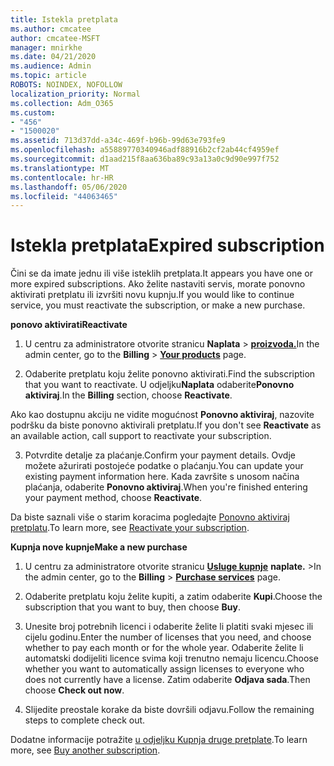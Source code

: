 ```yaml
---
title: Istekla pretplata
ms.author: cmcatee
author: cmcatee-MSFT
manager: mnirkhe
ms.date: 04/21/2020
ms.audience: Admin
ms.topic: article
ROBOTS: NOINDEX, NOFOLLOW
localization_priority: Normal
ms.collection: Adm_O365
ms.custom:
- "456"
- "1500020"
ms.assetid: 713d37dd-a34c-469f-b96b-99d63e793fe9
ms.openlocfilehash: a55889770340946adf88916b2cf2ab44cf4959ef
ms.sourcegitcommit: d1aad215f8aa636ba89c93a13a0c9d90e997f752
ms.translationtype: MT
ms.contentlocale: hr-HR
ms.lasthandoff: 05/06/2020
ms.locfileid: "44063465"
---
```

# <a name="expired-subscription"></a><span data-ttu-id="ddcaa-102">Istekla pretplata</span><span class="sxs-lookup"><span data-stu-id="ddcaa-102">Expired subscription</span></span>

<span data-ttu-id="ddcaa-103">Čini se da imate jednu ili više isteklih pretplata.</span><span class="sxs-lookup"><span data-stu-id="ddcaa-103">It appears you have one or more expired subscriptions.</span></span> <span data-ttu-id="ddcaa-104">Ako želite nastaviti servis, morate ponovno aktivirati pretplatu ili izvršiti novu kupnju.</span><span class="sxs-lookup"><span data-stu-id="ddcaa-104">If you would like to continue service, you must reactivate the subscription, or make a new purchase.</span></span>
  
<span data-ttu-id="ddcaa-105">**ponovo aktivirati**</span><span class="sxs-lookup"><span data-stu-id="ddcaa-105">**Reactivate**</span></span>
  
1. <span data-ttu-id="ddcaa-106">U centru za administratore otvorite stranicu **Naplata** \> **[proizvoda.](https://go.microsoft.com/fwlink/p/?linkid=842054)**</span><span class="sxs-lookup"><span data-stu-id="ddcaa-106">In the admin center, go to the **Billing** \> **[Your products](https://go.microsoft.com/fwlink/p/?linkid=842054)** page.</span></span>

2. <span data-ttu-id="ddcaa-107">Odaberite pretplatu koju želite ponovno aktivirati.</span><span class="sxs-lookup"><span data-stu-id="ddcaa-107">Find the subscription that you want to reactivate.</span></span> <span data-ttu-id="ddcaa-108">U odjeljku**Naplata** odaberite**Ponovno aktiviraj**.</span><span class="sxs-lookup"><span data-stu-id="ddcaa-108">In the **Billing** section, choose **Reactivate**.</span></span>

<span data-ttu-id="ddcaa-109">Ako kao dostupnu akciju ne vidite mogućnost **Ponovno aktiviraj**, nazovite podršku da biste ponovno aktivirali pretplatu.</span><span class="sxs-lookup"><span data-stu-id="ddcaa-109">If you don't see **Reactivate** as an available action, call support to reactivate your subscription.</span></span>

3. <span data-ttu-id="ddcaa-110">Potvrdite detalje za plaćanje.</span><span class="sxs-lookup"><span data-stu-id="ddcaa-110">Confirm your payment details.</span></span> <span data-ttu-id="ddcaa-111">Ovdje možete ažurirati postojeće podatke o plaćanju.</span><span class="sxs-lookup"><span data-stu-id="ddcaa-111">You can update your existing payment information here.</span></span> <span data-ttu-id="ddcaa-112">Kada završite s unosom načina plaćanja, odaberite **Ponovno aktiviraj**.</span><span class="sxs-lookup"><span data-stu-id="ddcaa-112">When you're finished entering your payment method, choose **Reactivate**.</span></span>

<span data-ttu-id="ddcaa-113">Da biste saznali više o starim koracima pogledajte [Ponovno aktiviraj pretplatu](https://docs.microsoft.com/office365/admin/subscriptions-and-billing/reactivate-your-subscription).</span><span class="sxs-lookup"><span data-stu-id="ddcaa-113">To learn more, see [Reactivate your subscription](https://docs.microsoft.com/office365/admin/subscriptions-and-billing/reactivate-your-subscription).</span></span>

<span data-ttu-id="ddcaa-114">**Kupnja nove kupnje**</span><span class="sxs-lookup"><span data-stu-id="ddcaa-114">**Make a new purchase**</span></span>
  
1. <span data-ttu-id="ddcaa-115">U centru za administratore otvorite stranicu **[Usluge kupnje](https://go.microsoft.com/fwlink/p/?linkid=868433)** **naplate.** \></span><span class="sxs-lookup"><span data-stu-id="ddcaa-115">In the admin center, go to the **Billing** \> **[Purchase services](https://go.microsoft.com/fwlink/p/?linkid=868433)** page.</span></span>

2. <span data-ttu-id="ddcaa-116">Odaberite pretplatu koju želite kupiti, a zatim odaberite **Kupi**.</span><span class="sxs-lookup"><span data-stu-id="ddcaa-116">Choose the subscription that you want to buy, then choose **Buy**.</span></span>

3. <span data-ttu-id="ddcaa-117">Unesite broj potrebnih licenci i odaberite želite li platiti svaki mjesec ili cijelu godinu.</span><span class="sxs-lookup"><span data-stu-id="ddcaa-117">Enter the number of licenses that you need, and choose whether to pay each month or for the whole year.</span></span> <span data-ttu-id="ddcaa-118">Odaberite želite li automatski dodijeliti licence svima koji trenutno nemaju licencu.</span><span class="sxs-lookup"><span data-stu-id="ddcaa-118">Choose whether you want to automatically assign licenses to everyone who does not currently have a license.</span></span> <span data-ttu-id="ddcaa-119">Zatim odaberite **Odjava sada**.</span><span class="sxs-lookup"><span data-stu-id="ddcaa-119">Then choose **Check out now**.</span></span>

4. <span data-ttu-id="ddcaa-120">Slijedite preostale korake da biste dovršili odjavu.</span><span class="sxs-lookup"><span data-stu-id="ddcaa-120">Follow the remaining steps to complete check out.</span></span>

<span data-ttu-id="ddcaa-121">Dodatne informacije potražite [u odjeljku Kupnja druge pretplate](https://docs.microsoft.com/office365/admin/subscriptions-and-billing/buy-another-subscription).</span><span class="sxs-lookup"><span data-stu-id="ddcaa-121">To learn more, see [Buy another subscription](https://docs.microsoft.com/office365/admin/subscriptions-and-billing/buy-another-subscription).</span></span>